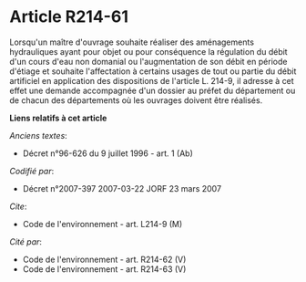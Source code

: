# Article R214-61

Lorsqu'un maître d'ouvrage souhaite réaliser des aménagements hydrauliques ayant pour objet ou pour conséquence la régulation
du débit d'un cours d'eau non domanial ou l'augmentation de son débit en période d'étiage et souhaite l'affectation à
certains usages de tout ou partie du débit artificiel en application des dispositions de l'article L. 214-9, il adresse à cet
effet une demande accompagnée d'un dossier au préfet du département ou de chacun des départements où les ouvrages doivent
être réalisés.

**Liens relatifs à cet article**

_Anciens textes_:

  - Décret n°96-626 du 9 juillet 1996 - art. 1 (Ab)

_Codifié par_:

  - Décret n°2007-397 2007-03-22 JORF 23 mars 2007

_Cite_:

  - Code de l'environnement - art. L214-9 (M)

_Cité par_:

  - Code de l'environnement - art. R214-62 (V)
  - Code de l'environnement - art. R214-63 (V)
